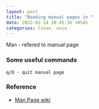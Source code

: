 ```yaml
---
layout: post
title: "Reading manual pages in "
date: 2022-02-14 10:45:36 +0545
categories: linux, unix
---
```


Man - refered to manual page

### Some useful commands
```
q/Q - quit manual page

```

### Reference
- [Man Page wiki](https://en.wikipedia.org/wiki/Man_page)